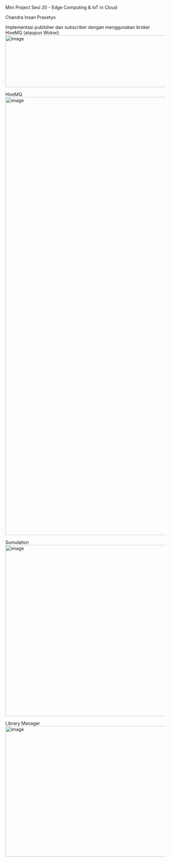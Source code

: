 Mini Project Sesi 20 - Edge Computing & IoT in Cloud

Chandra Insan Prasetyo

Implementasi publisher dan subscriber dengan menggunakan broker HiveMQ (ataupun Wokwi)
<img width="799" height="162" alt="image" src="https://github.com/user-attachments/assets/51b0a5de-f3e2-4bd0-bd46-f67d8e474488" />

HiveMQ
<img width="941" height="1370" alt="image" src="https://github.com/user-attachments/assets/b2f1e41a-4fcc-4b57-b532-6dee7b919ab5" />

Sumulation
<img width="973" height="535" alt="image" src="https://github.com/user-attachments/assets/d0004cd6-af6e-48f0-82d5-1426c151b16b" />

Library Manager
<img width="1706" height="409" alt="image" src="https://github.com/user-attachments/assets/18bbb09e-ed6e-4daf-bbfb-110936c0774d" />
